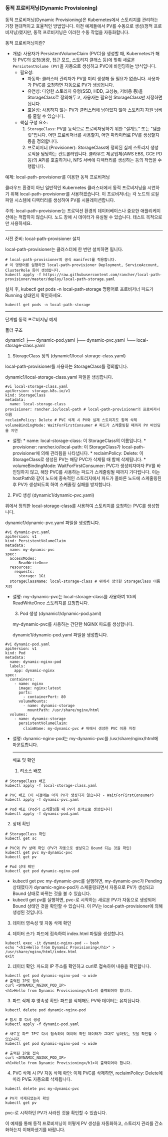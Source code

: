 ### 동적 프로비저닝(Dynamic Provisioning)

동적 프로비저닝(Dynamic Provisioning)은 Kubernetes에서 스토리지를 관리하는 가장 현대적이고 효율적인 방법입니다. 이전 예제들에서 PV를 수동으로 생성(정적 프로비저닝)했지만, 동적 프로비저닝은 이러한 수동 작업을 자동화합니다.

동적 프로비저닝이란?

* 개념: 사용자가 PersistentVolumeClaim (PVC)을 생성할 때, Kubernetes가 해당 PVC의 요청(용량, 접근 모드, 스토리지 클래스 등)에 맞춰 새로운 `PersistentVolume (PV)`을 자동으로 생성하고 PVC에 바인딩하는 방식입니다.
    * 필요성:
        * 자동화: 클러스터 관리자가 PV를 미리 생성해 둘 필요가 없습니다. 사용자가 PVC를 요청하면  자동으로 PV가 생성됩니다.
        * 유연성: 다양한 스토리지 유형(SSD, HDD, 고성능, 저비용 등)을 StorageClass로 정의해두고, 사용자는 필요한 StorageClass만 지정하면 됩니다.
        * 효율성: 사용하지 않는 PV가 클러스터에 남아있지 않아 스토리지 자원 낭비를 줄일 수 있습니다.
   * 핵심 구성 요소:
        1. `StorageClass`: PV를 동적으로 프로비저닝하기 위한 "설계도" 또는 "템플릿"입니다. 어떤 프로비저너를 사용할지, 어떤 파라미터로 PV를 생성할지 등을 정의합니다.
        2. 프로비저너 (Provisioner): StorageClass에 정의된 실제 스토리지 생성 로직을 담당하는 컨트롤러입니다. 클라우드 제공업체(AWS EBS, GCE PD 등)의 API를 호출하거나, NFS 서버에 디렉터리를 생성하는 등의 작업을 수행합니다.

예제: local-path-provisioner를 이용한 동적 프로비저닝

  클라우드 환경이 아닌 일반적인 Kubernetes 클러스터에서 동적 프로비저닝을 시연하기 위해 local-path-provisioner를 사용하겠습니다. 이 프로비저너는 각 노드의 로컬 파일 시스템에 디렉터리를 생성하여 PV를 시뮬레이션합니다.

  주의: local-path-provisioner는 프로덕션 환경의 데이터베이스나 중요한 애플리케이션에는 적합하지
  않습니다. 노드 장애 시 데이터가 유실될 수 있습니다. 테스트 목적으로만 사용하세요.

  ---

  사전 준비: local-path-provisioner 설치

  local-path-provisioner는 클러스터에 한 번만 설치하면 됩니다.
```
# local-path-provisioner의 공식 manifest를 적용합니다.
# 이 명령어를 실행하면 local-path-provisioner Deployment, ServiceAccount, ClusterRole 등이 생성됩니다.
kubectl apply -f https://raw.githubusercontent.com/rancher/local-path-provisioner/master/deploy/local-path-storage.yaml

```
  설치 후, kubectl get pods -n local-path-storage 명령어로 프로비저너 파드가 Running 상태인지
  확인하세요.

```
kubectl get pods -n local-path-storage
```
  ---

  단계별 동적 프로비저닝 예제

폴더 구조 

dynamic1
├── dynamic-pod.yaml
├── dynamic-pvc.yaml
└── local-storage-class.yaml


  1. StorageClass 정의 (dynamic1/local-storage-class.yaml)

  local-path-provisioner를 사용하는 StorageClass를 정의합니다.

  dynamic1/local-storage-class.yaml 파일을 생성합니다.
```
#vi local-storage-class.yaml
apiVersion: storage.k8s.io/v1
kind: StorageClass
metadata:
  name: local-storage-class
provisioner: rancher.io/local-path # local-path-provisioner의 프로비저너 이름
reclaimPolicy: Delete # PVC 삭제 시 PV와 실제 스토리지도 함께 삭제
volumeBindingMode: WaitForFirstConsumer # 파드가 스케줄링될 때까지 PV 바인딩을 지연

```
 * 설명:
       * name: local-storage-class: 이 StorageClass의 이름입니다.
       * provisioner: rancher.io/local-path: 이 StorageClass가 local-path-provisioner에 의해 관리됨을 나타냅니다.
       * reclaimPolicy: Delete: 이 StorageClass로 생성된 PV는 해당 PVC가 삭제될 때 함께 삭제됩니다.
       * volumeBindingMode: WaitForFirstConsumer: PVC가 생성되자마자 PV를 바인딩하지 않고, 해당 PVC를 사용하는 파드가 스케줄링될 때까지 기다립니다. 이는 hostPath와 같이 노드에 종속적인 스토리지에서 파드가 올바른 노드에 스케줄링된 후 PV가 생성되도록 하여 스케줄링 실패를 방지합니다.

  2. PVC 생성 (dynamic1/dynamic-pvc.yaml)

  위에서 정의한 local-storage-class를 사용하여 스토리지를 요청하는 PVC를 생성합니다.

  dynamic1/dynamic-pvc.yaml 파일을 생성합니다.
```
#vi dynamic-pvc.yaml
apiVersion: v1
kind: PersistentVolumeClaim
metadata:
  name: my-dynamic-pvc
spec:
  accessModes:
    - ReadWriteOnce
  resources:
    requests:
      storage: 1Gi
  storageClassName: local-storage-class # 위에서 정의한 StorageClass 이름 지정

```
* 설명: my-dynamic-pvc는 local-storage-class를 사용하여 1Gi의 ReadWriteOnce 스토리지를 요청합니다.

  3. Pod 생성 (dynamic1/dynamic-pod.yaml)

  my-dynamic-pvc를 사용하는 간단한 NGINX 파드를 생성합니다.

  dynamic1/dynamic-pod.yaml 파일을 생성합니다.
```
#vi dynamic-pod.yaml
apiVersion: v1
kind: Pod
metadata:
  name: dynamic-nginx-pod
  labels:
    app: dynamic-nginx
spec:
  containers:
    - name: nginx
      image: nginx:latest
      ports:
        - containerPort: 80
      volumeMounts:
        - name: dynamic-storage
          mountPath: /usr/share/nginx/html
  volumes:
    - name: dynamic-storage
      persistentVolumeClaim:
        claimName: my-dynamic-pvc # 위에서 생성한 PVC 이름 지정

```

* 설명: dynamic-nginx-pod는 my-dynamic-pvc를 /usr/share/nginx/html에 마운트합니다.

  ---

  배포 및 확인

  1. 리소스 배포
```
# StorageClass 배포
kubectl apply -f local-storage-class.yaml

# PVC 배포 (이 시점에는 아직 PV가 생성되지 않습니다 - WaitForFirstConsumer)
kubectl apply -f dynamic-pvc.yaml

# Pod 배포 (Pod가 스케줄링될 때 PV가 동적으로 생성됩니다)
kubectl apply -f dynamic-pod.yaml
```
  2. 상태 확인
```
# StorageClass 확인
kubectl get sc

# PVC와 PV 상태 확인 (PV가 자동으로 생성되고 Bound 되는 것을 확인)
kubectl get pvc my-dynamic-pvc
kubectl get pv

# Pod 상태 확인
kubectl get pod dynamic-nginx-pod
```   
   * kubectl get pvc my-dynamic-pvc를 실행하면, my-dynamic-pvc가 Pending 상태였다가  dynamic-nginx-pod가 스케줄링되면서 자동으로 PV가 생성되고 Bound 상태로 바뀌는 것을 볼 수 있습니다.
   * kubectl get pv를 실행하면, pvc-로 시작하는 새로운 PV가 자동으로 생성되어 Bound 상태인 것을 확인할 수 있습니다. 이 PV는 local-path-provisioner에 의해 생성된 것입니다.

  3. 데이터 영속성 및 자동 삭제 확인

   1. 데이터 쓰기:
      파드에 접속하여 index.html 파일을 생성합니다.
```
kubectl exec -it dynamic-nginx-pod -- bash
echo "<h1>Hello from Dynamic Provisioning</h1>" > /usr/share/nginx/html/index.html
exit
```   
   2. 데이터 확인:
      파드의 IP 주소를 확인하고 curl로 접속하여 내용을 확인합니다.
```
kubectl get pod dynamic-nginx-pod -o wide
# 출력된 IP로 접속
curl <DYNAMIC_NGINX_POD_IP>
<h1>Hello from Dynamic Provisioning</h1>이 출력되어야 합니다.
```
   3. 파드 삭제 후 영속성 확인: 파드를 삭제해도 PV와 데이터는 유지됩니다.
```
kubectl delete pod dynamic-nginx-pod

# 잠시 후 다시 생성
kubectl apply -f dynamic-pod.yaml

# 새로운 파드 IP로 다시 접속하여 데이터 확인 데이터가 그대로 남아있는 것을 확인할 수 있습니다.
kubectl get pod dynamic-nginx-pod -o wide

# 출력된 IP로 접속
curl <DYNAMIC_NGINX_POD_IP>
<h1>Hello from Dynamic Provisioning</h1>이 출력되어야 합니다.

```
   4. PVC 삭제 시 PV 자동 삭제 확인:
      이제 PVC를 삭제하면, reclaimPolicy: Delete에 따라 PV도 자동으로 삭제됩니다.
```
kubectl delete pvc my-dynamic-pvc

# PV가 삭제되었는지 확인
kubectl get pv
```
pvc-로 시작하던 PV가 사라진 것을 확인할 수 있습니다.

이 예제를 통해 동적 프로비저닝이 어떻게 PV 생성을 자동화하고, 스토리지 관리를 간소화하는지 이해하셨기를 바랍니다.

